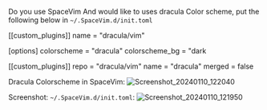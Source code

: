 Do you use SpaceVim And would like to uses dracula Color scheme, put the
following below in `~/.SpaceVim.d/init.toml` 

[[custom_plugins]]
  name = "dracula/vim"

[options]
  colorscheme = "dracula"
  colorscheme_bg = "dark

[[custom_plugins]]
  repo = "dracula/vim"
  name = "dracula"
  merged = false


Dracula Colorscheme in SpaceVim:
![Screenshot_20240110_122040](https://github.com/trooper86/Dracula-SpaceVim/assets/128870400/b42a835c-6824-43b8-9ffb-dd103232fde9)

Screenshot: `~/.SpaceVim.d/init.toml`:
![Screenshot_20240110_121950](https://github.com/trooper86/Dracula-SpaceVim/assets/128870400/4d8a2f36-b3de-4ba3-b7a7-a33c4a96fca5)

